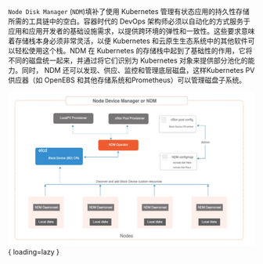 
`Node Disk Manager` (`NDM`)填补了使用 Kubernetes 管理有状态应用的持久性存储所需的工具链中的空白。容器时代的 DevOps 架构师必须以自动化的方式服务于应用和应用开发者的基础设施需求，以提供跨环境的弹性和一致性。这些要求意味着存储栈本身必须非常灵活，以便 Kubernetes 和云原生生态系统中的其他软件可以轻松使用这个栈。NDM 在 Kubernetes 的存储栈中起到了基础性的作用，它将不同的磁盘统一起来，并通过将它们识别为 Kubernetes 对象来提供部分池化的能力。同时， NDM 还可以发现、供应、监控和管理底层磁盘，这样Kubernetes PV 供应器（如 OpenEBS 和其他存储系统和Prometheus）可以管理磁盘子系统。

![](../../assets/images/ndm.png){ loading=lazy }












